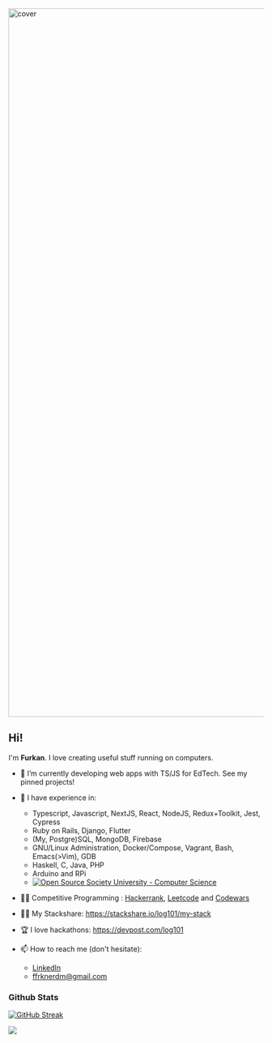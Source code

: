 <img alt="cover" src="https://media.giphy.com/media/NNG238baXWvFcbHRdX/giphy.gif" width="1400px" />


## Hi!

I'm **Furkan**. I love creating useful stuff running on computers.

- 🔭 I’m currently developing web apps with TS/JS for EdTech. See my pinned projects!

- 🧠 I have experience in:
  - Typescript, Javascript, NextJS, React, NodeJS, Redux+Toolkit, Jest, Cypress
  - Ruby on Rails, Django, Flutter
  - (My, Postgre)SQL, MongoDB, Firebase
  - GNU/Linux Administration, Docker/Compose, Vagrant, Bash, Emacs(>Vim), GDB
  - Haskell, C, Java, PHP
  - Arduino and RPi
  - [![Open Source Society University - Computer Science](https://img.shields.io/badge/OSSU-computer--science-blue.svg)](https://github.com/ossu/computer-science)

- 🚴‍♂️ Competitive Programming : [Hackerrank](https://www.hackerrank.com/frknerdm), [Leetcode](https://leetcode.com/frknerdm/) and [Codewars](https://www.codewars.com/users/log101)

- 👷‍♂️ My Stackshare: https://stackshare.io/log101/my-stack

- 🏆 I love hackathons: https://devpost.com/log101

- 📫 How to reach me (don't hesitate):
  - [LinkedIn](https://www.linkedin.com/in/furkan-erdem-506548218/)
  - ffrknerdm@gmail.com
  
### Github Stats
  
[![GitHub Streak](https://github-readme-streak-stats.herokuapp.com?user=log101&border_radius=8&mode=weekly&card_width=500)](https://git.io/streak-stats)

![](https://github-profile-summary-cards.vercel.app/api/cards/profile-details?username=log101&theme=github)
